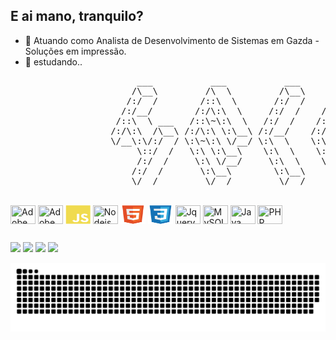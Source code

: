 ## E ai mano, tranquilo?

- 🔭 Atuando como Analista de Desenvolvimento de Sistemas em Gazda - Soluções em impressão.
- 💬 estudando..
  
<pre>
                        ___           ___           ___       ___       ___ 
                       /\__\         /\  \         /\__\     /\__\     /\  \            ___        ___
                      /:/  /        /::\  \       /:/  /    /:/  /    /::\  \          /\__\      /\__\
                     /:/__/        /:/\:\  \     /:/  /    /:/  /    /:/\:\  \        /:/  /     /:/  /
                    /::\  \ ___   /::\~\:\  \   /:/  /    /:/  /    /:/  \:\  \      /:/  /     /:/  /
                   /:/\:\  /\__\ /:/\:\ \:\__\ /:/__/    /:/__/    /:/__/ \:\__\    /:/  /     /:/  /
                   \/__\:\/:/  / \:\~\:\ \/__/ \:\  \    \:\  \    \:\  \ /:/  /   /:/  /     /:/  /
                        \::/  /   \:\ \:\__\    \:\  \    \:\  \    \:\  /:/  /   _\/__/     _\/__/
                        /:/  /     \:\ \/__/     \:\  \    \:\  \    \:\/:/  /   /\__\      /\__\
                       /:/  /       \:\__\        \:\__\    \:\__\    \::/  /    \/__/      \/__/ 
                       \/__/         \/__/         \/__/     \/__/     \/__/  
</pre>
        
<div style="display: inline_block"><br>
  <img align="center" title="Adobe Illustrator" height="30" width="40" src="https://cdn.jsdelivr.net/gh/devicons/devicon/icons/illustrator/illustrator-line.svg" >
  <img align="center" title="Adobe Photoshop" height="30" width="40" src="https://cdn.jsdelivr.net/gh/devicons/devicon/icons/photoshop/photoshop-line.svg" >
  <img align="center" title="JavaScript" height="30" width="40" src="https://raw.githubusercontent.com/devicons/devicon/master/icons/javascript/javascript-plain.svg">
  <img align="center" title="Nodejs" height="30" width="40" src="https://cdn.jsdelivr.net/gh/devicons/devicon/icons/nodejs/nodejs-original.svg">
  <img align="center" title="HTML5" height="30" width="40" src="https://raw.githubusercontent.com/devicons/devicon/master/icons/html5/html5-original.svg">
  <img align="center" title="CSS3" height="30" width="40" src="https://raw.githubusercontent.com/devicons/devicon/master/icons/css3/css3-original.svg">
  <img align="center" title="Jquery" height="30" width="40" src="https://cdn.jsdelivr.net/gh/devicons/devicon/icons/jquery/jquery-original.svg">
  <img align="center" title="MySQL" height="30" width="40" src="https://cdn.jsdelivr.net/gh/devicons/devicon/icons/mysql/mysql-original.svg">
   <img align="center" title="Java" height="30" width="40" src="https://raw.githubusercontent.com/jmnote/z-icons/master/svg/java.svg">
  <img align="center" title="PHP" height="30" width="40" src="https://cdn.jsdelivr.net/gh/devicons/devicon/icons/php/php-plain.svg">
</div>
  
  ##
 
<div> 
  <a href="https://www.linkedin.com/in/daniel-rodrigues-de-vargas-81aabb224/" target="_blank"><img src="https://img.shields.io/badge/-LinkedIn-%230077B5?style=for-the-badge&logo=linkedin&logoColor=white" target="_blank"></a> 
  <a href="https://api.whatsapp.com/send?phone=5554991290697" target="_blank"><img src="https://img.shields.io/badge/WhatsApp-25D366?style=for-the-badge&logo=whatsapp&logoColor=white" target="_blank"></a>
  <a href="https://www.instagram.com/daniel_rodrigss/" target="_blank"><img src="https://img.shields.io/badge/-Instagram-%23E4405F?style=for-the-badge&logo=instagram&logoColor=white" target="_blank"></a>
  <a href = "mailto:daniel.vargas@gazda.com.br"><img src="https://img.shields.io/badge/-Gmail-%23333?style=for-the-badge&logo=gmail&logoColor=white" target="_blank"></a>
 
  ![Snake animation](https://github.com/dan1el074/dan1el074/blob/main/github-contribution-grid-snake.svg)
</div>
